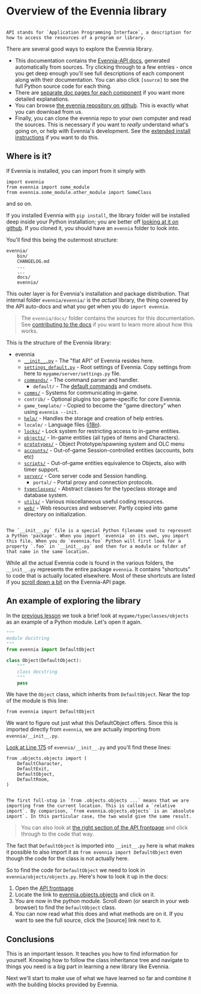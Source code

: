 # Overview of the Evennia library

```{sidebar} API

API stands for `Application Programming Interface`, a description for how to access the resources of a program or library.
```
There are several good ways to explore the Evennia library. 
- This documentation contains the [Evennia-API docs](../../../Evennia-API.md), generated automatically from sources. Try clicking through to a few entries - once you get deep enough you'll see full descriptions of each component along with their documentation. You can also click `[source]` to see the full Python source code for each thing. 
- There are  [separate doc pages for each component](../../../Components/Components-Overview.md) if you want more detailed explanations.
- You can  browse [the evennia repository on github](https://github.com/evennia/evennia). This is exactly what you can download from us.
- Finally, you can clone the evennia repo to your own computer and read the sources. This is necessary if you want to *really* understand what's going on, or help with Evennia's development. See the [extended install instructions](../../../Setup/Installation-Git.md) if you want to do this.

## Where is it?

If Evennia is installed, you can import from it simply with

    import evennia
    from evennia import some_module
    from evennia.some_module.other_module import SomeClass

and so on.

If you installed Evennia with `pip install`, the library folder will be installed deep inside your Python installation; you are better off [looking at it on github](github:evennia). If you cloned it, you should have an `evennia` folder to look into.

You'll find this being the outermost structure:

    evennia/
        bin/
        CHANGELOG.md
        ...
        ...
        docs/
        evennia/

This outer layer is for Evennia's installation and package distribution. That internal folder `evennia/evennia/` is
the _actual_ library, the thing covered by the API auto-docs and what you get when you do `import evennia`.

> The `evennia/docs/` folder contains the sources for this documentation. See
> [contributing to the docs](../../../Contributing-Docs.md) if you want to learn more about how this works.

This is the structure of the Evennia library:

 - evennia
   - [`__init__.py`](../../../Evennia-API.md#shortcuts) - The "flat API" of Evennia resides here.
   - [`settings_default.py`](../../../Setup/Settings.md#settings-file) - Root settings of Evennia. Copy settings
from here to `mygame/server/settings.py` file.
   - [`commands/`](../../../Components/Commands.md) - The command parser and handler.
     - `default/` - The [default commands](../../../Components/Default-Commands.md) and cmdsets.
   - [`comms/`](../../../Components/Channels.md) - Systems for communicating in-game.
   - `contrib/` - Optional plugins too game-specific for core Evennia.
   - `game_template/` - Copied to become the "game directory" when using `evennia --init`.
   - [`help/`](../../../Components/Help-System.md) - Handles the storage and  creation of help entries.
   - `locale/` - Language files ([i18n](../../../Concepts/Internationalization.md)).
   - [`locks/`](../../../Components/Locks.md) - Lock system for restricting access to in-game entities.
   - [`objects/`](../../../Components/Objects.md) - In-game entities (all types of items and Characters).
   - [`prototypes/`](../../../Components/Prototypes.md) - Object Prototype/spawning system and OLC menu
   - [`accounts/`](../../../Components/Accounts.md) - Out-of-game Session-controlled entities (accounts, bots etc)
   - [`scripts/`](../../../Components/Scripts.md) - Out-of-game entities equivalence to Objects, also with timer support.
   - [`server/`](../../../Components/Portal-And-Server.md) - Core server code and Session handling.
     - `portal/` - Portal proxy and connection protocols.
   - [`typeclasses/`](../../../Components/Typeclasses.md) - Abstract classes for the typeclass storage and database system.
   - [`utils/`](../../../Components/Coding-Utils.md) - Various miscellaneous useful coding resources.
   - [`web/`](../../../Concepts/Web-Features.md) - Web resources and webserver. Partly copied into game directory on initialization.

```{sidebar} __init__.py

The `__init__.py` file is a special Python filename used to represent a Python 'package'. When you import `evennia` on its own, you import this file. When you do `evennia.foo` Python will first look for a property `.foo` in `__init__.py` and then for a module or folder of that name in the same location.

```

While all the actual Evennia code is found in the various folders, the `__init__.py` represents the entire package `evennia`. It contains "shortcuts" to code that is actually located elsewhere. Most of these shortcuts are listed if you [scroll down a bit](../../../Evennia-API.md) on the Evennia-API page.

## An example of exploring the library

In the [previous lesson](./Beginner-Tutorial-Python-classes-and-objects.md#on-classes-and-objects) we took a brief look at `mygame/typeclasses/objects` as an example of a Python module. Let's open it again. 

```python
"""
module docstring
"""
from evennia import DefaultObject

class Object(DefaultObject):
    """
    class docstring
    """
    pass
```

We have the  `Object` class, which inherits from `DefaultObject`. Near the top of the module is this line:

    from evennia import DefaultObject

We want to figure out just what this DefaultObject offers. Since this is imported directly from `evennia`, we are actually importing from `evennia/__init__.py`.

[Look at Line 175](github:evennia/__init__.py#L175) of `evennia/__init__.py` and you'll find these lines:

    from .objects.objects import (
        DefaultCharacter,
        DefaultExit,
        DefaultObject,
        DefaultRoom,
    )

```{sidebar} Relative and absolute imports

The first full-stop in `from .objects.objects ...` means that we are importing from the current location. This is called a `relative import`. By comparison, `from evennia.objects.objects` is an `absolute import`. In this particular case, the two would give the same result.
```

> You can also look at [the right section of the API frontpage](../../../Evennia-API.md#typeclasses) and click through to the code that way.

The fact that `DefaultObject` is imported into `__init__.py` here is what makes it possible to also import it as `from evennia import DefaultObject` even though the code for the class is not actually here. 

So to find the code for `DefaultObject` we need to look in `evennia/objects/objects.py`. Here's how to look it up in the docs:

1. Open the [API frontpage](../../../Evennia-API.md)
2. Locate the link to [evennia.objects.objects](../../../api/evennia.objects.objects.md) and click on it.
3. You are now in the python module. Scroll down (or search in your web browser) to find the `DefaultObject` class.
4. You can now read what this does and what methods are on it. If you want to see the full source, click the \[source\] link next to it.

## Conclusions 

This is an important lesson. It teaches you how to find information for yourself. Knowing how to follow the class inheritance tree and navigate to things you need is a big part in learning a new library like Evennia.

Next we'll start to make use of what we have learned so far and combine it with the building blocks provided by Evennia.
